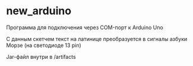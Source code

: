 # new_arduino
Программа для подключения через COM-порт к Arduino Uno

С данным скетчем текст на латинице преобразуется в сигналы азбуки Морзе (на светодиоде 13 pin)

Jar-файл внутри в /artifacts

